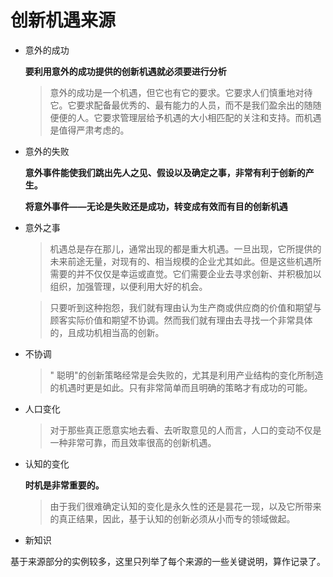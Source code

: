 # 创新机遇来源

- 意外的成功

  **要利用意外的成功提供的创新机遇就必须要进行分析**

  > 意外的成功是一个机遇，但它也有它的要求。它要求人们慎重地对待它。它要求配备最优秀的、最有能力的人员，而不是我们盈余出的随随便便的人。它要求管理层给予机遇的大小相匹配的关注和支持。而机遇是值得严肃考虑的。

- 意外的失败

  **意外事件能使我们跳出先人之见、假设以及确定之事，非常有利于创新的产生。**

  **将意外事件——无论是失败还是成功，转变成有效而有目的创新机遇**

- 意外之事

  > 机遇总是存在那儿，通常出现的都是重大机遇。一旦出现，它所提供的未来前途无量，对现有的、相当规模的企业尤其如此。但是这些机遇所需要的并不仅仅是幸运或直觉。它们需要企业去寻求创新、并积极加以组织，加强管理，以便利用大好的机会。

  > 只要听到这种抱怨，我们就有理由认为生产商或供应商的价值和期望与顾客实际价值和期望不协调。然而我们就有理由去寻找一个非常具体的，且成功机相当高的创新。

- 不协调

  > " 聪明"的创新策略经常是会失败的，尤其是利用产业结构的变化所制造的机遇时更是如此。只有非常简单而且明确的策略才有成功的可能。

- 人口变化

  > 对于那些真正愿意实地去看、去听取意见的人而言，人口的变动不仅是一种非常可靠，而且效率很高的创新机遇。

- 认知的变化

  **时机是非常重要的。**

  > 由于我们很难确定认知的变化是永久性的还是昙花一现，以及它所带来的真正结果，因此，基于认知的创新必须从小而专的领域做起。  
- 新知识

基于来源部分的实例较多，这里只列举了每个来源的一些关键说明，算作记录了。